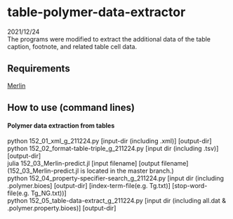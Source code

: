 # table-polymer-data-extractor
2021/12/24<br>
The programs were modified to extract the additional data of the table caption, footnote, and related table cell data.<br>


## Requirements
[Merlin](https://github.com/hshindo/Merlin.jl)


## How to use (command lines)
#### Polymer data extraction from tables
python 152_01_xml_g_211224.py [input-dir (including .xml)] [output-dir]<br>
python 152_02_format-table-triple_g_211224.py [input dir (including .tsv)] [output-dir]<br>
julia 152_03_Merlin-predict.jl [input filename] [output filename]<br>
  (152_03_Merlin-predict.jl is located in the master branch.)<br>
python 152_04_property-specifier-search_g_211224.py [input dir (including .polymer.bioes] [output-dir] [index-term-file(e.g. Tg.txt)] [stop-word-file(e.g. Tg_NG.txt))] <br> 
python 152_05_table-data-extract_g_211224.py [input dir (including all.dat & .polymer.property.bioes)]  [output-dir]<br>
<br>


